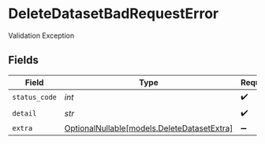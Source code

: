 # DeleteDatasetBadRequestError

Validation Exception


## Fields

| Field                                                                          | Type                                                                           | Required                                                                       | Description                                                                    |
| ------------------------------------------------------------------------------ | ------------------------------------------------------------------------------ | ------------------------------------------------------------------------------ | ------------------------------------------------------------------------------ |
| `status_code`                                                                  | *int*                                                                          | :heavy_check_mark:                                                             | N/A                                                                            |
| `detail`                                                                       | *str*                                                                          | :heavy_check_mark:                                                             | N/A                                                                            |
| `extra`                                                                        | [OptionalNullable[models.DeleteDatasetExtra]](../models/deletedatasetextra.md) | :heavy_minus_sign:                                                             | N/A                                                                            |